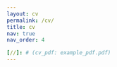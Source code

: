 ```yaml
---
layout: cv
permalink: /cv/
title: cv
nav: true
nav_order: 4

[//]: # (cv_pdf: example_pdf.pdf)
---
```

